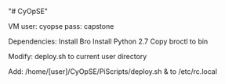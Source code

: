 "# CyOpSE" 

VM
user: cyopse
pass: capstone

Dependencies:
Install Bro
Install Python 2.7
Copy broctl to bin

Modify:
deploy.sh to current user directory

Add: 
/home/[user]/CyOpSE/PiScripts/deploy.sh &
to 
/etc/rc.local